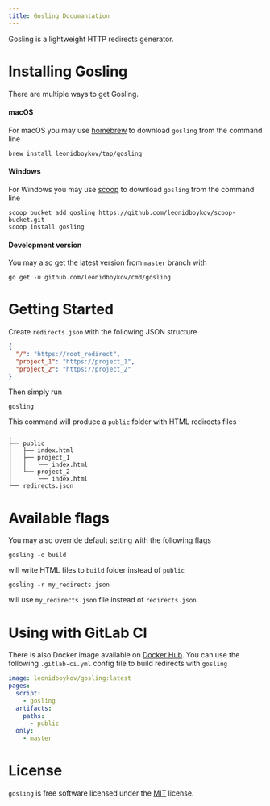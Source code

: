 ```yaml
---
title: Gosling Documantation
---
```

Gosling is a lightweight HTTP redirects generator.

# Installing Gosling

There are multiple ways to get Gosling.

#### macOS

For macOS you may use [homebrew](https://brew.sh) to download `gosling` from the command line 

    brew install leonidboykov/tap/gosling

#### Windows

For Windows you may use [scoop](https://scoop.sh) to download `gosling` from the command line

    scoop bucket add gosling https://github.com/leonidboykov/scoop-bucket.git
    scoop install gosling

#### Development version

You may also get the latest version from `master` branch with

    go get -u github.com/leonidboykov/cmd/gosling

# Getting Started

Create `redirects.json` with the following JSON structure

```json
{
  "/": "https://root_redirect",
  "project_1": "https://project_1",
  "project_2": "https://project_2"
}
```

Then simply run

    gosling

This command will produce a `public` folder with HTML redirects files

    .
    ├── public
    │   ├── index.html
    │   ├── project_1
    │   │   └── index.html
    │   └── project_2
    │       └── index.html
    └── redirects.json

# Available flags

You may also override default setting with the following flags

    gosling -o build

will write HTML files to `build` folder instead of `public`

    gosling -r my_redirects.json

will use `my_redirects.json` file instead of `redirects.json`

# Using with GitLab CI

There is also Docker image available on [Docker Hub](https://hub.docker.com/r/leonidboykov/gosling). You can use the following `.gitlab-ci.yml` config file to build redirects with `gosling`

```yaml
image: leonidboykov/gosling:latest
pages:
  script:
    - gosling
  artifacts:
    paths:
      - public
  only:
    - master
```

# License

`gosling` is free software licensed under the [MIT](LICENSE) license.
